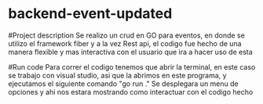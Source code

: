 # backend-event-updated

#Project description
Se realizo un crud en GO para eventos, en donde se utilizo el framework fiber y a la vez Rest api, el codigo fue hecho de una manera
flexible y mas interactiva con el usuario que ira a hacer uso de esta

#Run code
Para correr el codigo tenemos que abrir la terminal, en este caso se trabajo con visual studio, asi que la abrimos en este programa, y ejecutamos el siguiente comando "go run ."
Se desplegara un menu de opciones y ahi nos estara mostrando como interactuar con el codigo hecho
